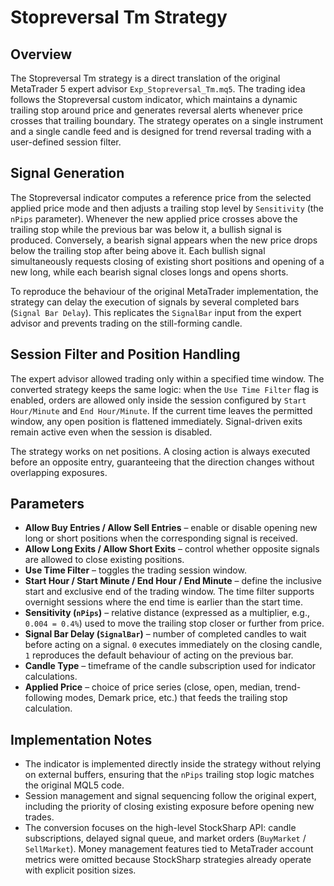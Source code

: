# Stopreversal Tm Strategy

## Overview
The Stopreversal Tm strategy is a direct translation of the original MetaTrader 5 expert advisor `Exp_Stopreversal_Tm.mq5`. The trading idea follows the Stopreversal custom indicator, which maintains a dynamic trailing stop around price and generates reversal alerts whenever price crosses that trailing boundary. The strategy operates on a single instrument and a single candle feed and is designed for trend reversal trading with a user-defined session filter.

## Signal Generation
The Stopreversal indicator computes a reference price from the selected applied price mode and then adjusts a trailing stop level by `Sensitivity` (the `nPips` parameter). Whenever the new applied price crosses above the trailing stop while the previous bar was below it, a bullish signal is produced. Conversely, a bearish signal appears when the new price drops below the trailing stop after being above it. Each bullish signal simultaneously requests closing of existing short positions and opening of a new long, while each bearish signal closes longs and opens shorts.

To reproduce the behaviour of the original MetaTrader implementation, the strategy can delay the execution of signals by several completed bars (`Signal Bar Delay`). This replicates the `SignalBar` input from the expert advisor and prevents trading on the still-forming candle.

## Session Filter and Position Handling
The expert advisor allowed trading only within a specified time window. The converted strategy keeps the same logic: when the `Use Time Filter` flag is enabled, orders are allowed only inside the session configured by `Start Hour/Minute` and `End Hour/Minute`. If the current time leaves the permitted window, any open position is flattened immediately. Signal-driven exits remain active even when the session is disabled.

The strategy works on net positions. A closing action is always executed before an opposite entry, guaranteeing that the direction changes without overlapping exposures.

## Parameters
- **Allow Buy Entries / Allow Sell Entries** – enable or disable opening new long or short positions when the corresponding signal is received.
- **Allow Long Exits / Allow Short Exits** – control whether opposite signals are allowed to close existing positions.
- **Use Time Filter** – toggles the trading session window.
- **Start Hour / Start Minute / End Hour / End Minute** – define the inclusive start and exclusive end of the trading window. The time filter supports overnight sessions where the end time is earlier than the start time.
- **Sensitivity (`nPips`)** – relative distance (expressed as a multiplier, e.g., `0.004 = 0.4%`) used to move the trailing stop closer or further from price.
- **Signal Bar Delay (`SignalBar`)** – number of completed candles to wait before acting on a signal. `0` executes immediately on the closing candle, `1` reproduces the default behaviour of acting on the previous bar.
- **Candle Type** – timeframe of the candle subscription used for indicator calculations.
- **Applied Price** – choice of price series (close, open, median, trend-following modes, Demark price, etc.) that feeds the trailing stop calculation.

## Implementation Notes
- The indicator is implemented directly inside the strategy without relying on external buffers, ensuring that the `nPips` trailing stop logic matches the original MQL5 code.
- Session management and signal sequencing follow the original expert, including the priority of closing existing exposure before opening new trades.
- The conversion focuses on the high-level StockSharp API: candle subscriptions, delayed signal queue, and market orders (`BuyMarket` / `SellMarket`). Money management features tied to MetaTrader account metrics were omitted because StockSharp strategies already operate with explicit position sizes.
